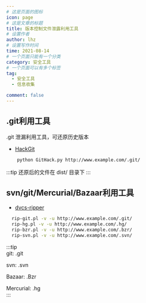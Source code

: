 ```yaml
---
# 这是页面的图标
icon: page
# 这是文章的标题
title: 版本控制文件泄露利用工具
# 设置作者
author: lhz
# 设置写作时间
time: 2021-08-14
# 一个页面只能有一个分类
category: 安全工具
# 一个页面可以有多个标签
tag:
  - 安全工具
  - 信息收集

comment: false
---
```


## .git利用工具

.git 泄漏利用工具，可还原历史版本

- [HackGit](https://github.com/BugScanTeam/GitHack)
```bash
	python GitHack.py http://www.example.com/.git/
```

:::tip
还原后的文件在 dist/ 目录下
:::

## svn/git/Mercurial/Bazaar利用工具
- [dvcs-ripper](https://github.com/kost/dvcs-ripper)
```bash
  rip-git.pl -v -u http://www.example.com/.git/
  rip-hg.pl -v -u http://www.example.com/.hg/
  rip-bzr.pl -v -u http://www.example.com/.bzr/
  rip-svn.pl -v -u http://www.example.com/.svn/
```
:::tip  
  git: .git  

  svn: .svn

  Bazaar: .Bzr  

  Mercurial: .hg  
:::
